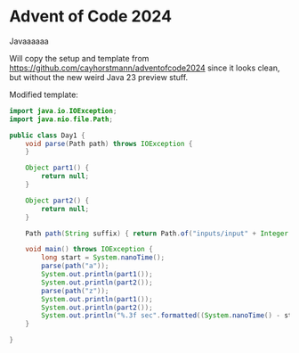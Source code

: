 # Advent of Code 2024

Javaaaaaa

Will copy the setup and template from https://github.com/cayhorstmann/adventofcode2024 since it looks clean,
but without the new weird Java 23 preview stuff.

Modified template:

```java
import java.io.IOException;
import java.nio.file.Path;

public class Day1 {
    void parse(Path path) throws IOException {
    }

    Object part1() {
        return null;
    }

    Object part2() {
        return null;
    }

    Path path(String suffix) { return Path.of("inputs/input" + Integer.parseInt(getClass().getName().replaceAll("\\D", "")) + suffix); }

    void main() throws IOException {
        long start = System.nanoTime();
        parse(path("a"));
        System.out.println(part1());
        System.out.println(part2());
        parse(path("z"));
        System.out.println(part1());
        System.out.println(part2());
        System.out.println("%.3f sec".formatted((System.nanoTime() - start) / 1E9));
    }

}

```